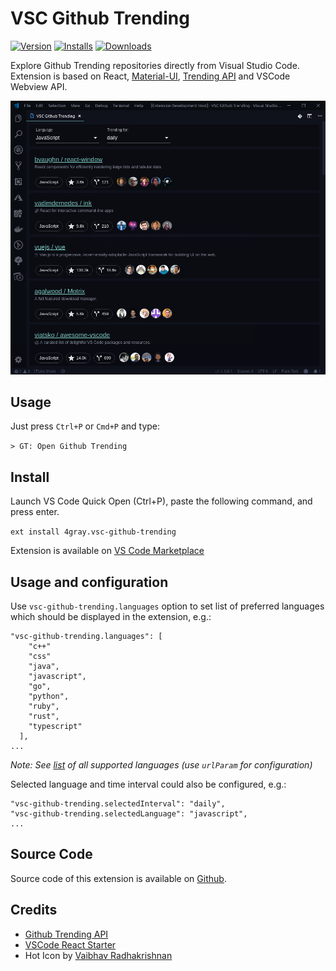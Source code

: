 # VSC Github Trending

[![Version](https://vsmarketplacebadge.apphb.com/version/4gray.vsc-github-trending.svg)](https://marketplace.visualstudio.com/items?itemName=4gray.vsc-github-trending)
[![Installs](https://vsmarketplacebadge.apphb.com/installs-short/4gray.vsc-github-trending.svg)](https://marketplace.visualstudio.com/items?itemName=4gray.vsc-github-trending)
[![Downloads](https://vsmarketplacebadge.apphb.com/downloads-short/4gray.vsc-github-trending.svg)](https://marketplace.visualstudio.com/items?itemName=4gray.vsc-github-trending)

Explore Github Trending repositories directly from Visual Studio Code. Extension is based on React, [Material-UI](https://material-ui.com/), [Trending API](https://github.com/huchenme/github-trending-api) and VSCode Webview API.

<img src="https://raw.githubusercontent.com/4gray/vsc-github-trending/master/screenshot.png" title="VSC Github Trending" />

## Usage

Just press `Ctrl+P` or `Cmd+P` and type:

`> GT: Open Github Trending`

## Install

Launch VS Code Quick Open (Ctrl+P), paste the following command, and press enter.

`ext install 4gray.vsc-github-trending`

Extension is available on [VS Code Marketplace](https://marketplace.visualstudio.com/items?itemName=4gray.vsc-github-trending#overview)

## Usage and configuration

Use `vsc-github-trending.languages` option to set list of preferred languages which should be displayed in the extension, e.g.:

```
"vsc-github-trending.languages": [
    "c++"
    "css"
    "java",
    "javascript",
    "go",
    "python",
    "ruby",
    "rust",
    "typescript"
  ],
...
```

_Note: See [list](https://github-trending-api.now.sh/languages) of all supported languages (use `urlParam` for configuration)_

Selected language and time interval could also be configured, e.g.:

```
"vsc-github-trending.selectedInterval": "daily",
"vsc-github-trending.selectedLanguage": "javascript",
...
```

## Source Code

Source code of this extension is available on <a href="https://github.com/4gray/vsc-github-trending">Github</a>.

## Credits

-   [Github Trending API](https://github.com/huchenme/github-trending-api)
-   [VSCode React Starter](https://github.com/rebornix/vscode-webview-react)
-   Hot Icon by [Vaibhav Radhakrishnan](https://thenounproject.com/search/?q=hot&i=551479)

